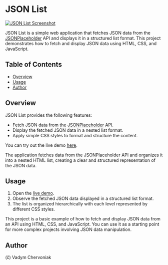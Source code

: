 # JSON List

[![JSON List Screenshot](https://github.com/vadym4che/json-list/blob/main/screenshot.png)](https://vadym4che.github.io/json-list/)

JSON List is a simple web application that fetches JSON data from the [JSONPlaceholder](https://jsonplaceholder.typicode.com/) API and displays it in a structured list format. This project demonstrates how to fetch and display JSON data using HTML, CSS, and JavaScript.

## Table of Contents

- [Overview](#overview)
- [Usage](#usage)
- [Author](#author)

## Overview

JSON List provides the following features:

- Fetch JSON data from the [JSONPlaceholder](https://jsonplaceholder.typicode.com/) API.
- Display the fetched JSON data in a nested list format.
- Apply simple CSS styles to format and structure the content.

You can try out the live demo [here](https://vadym4che.github.io/json-list/).

The application fetches data from the JSONPlaceholder API and organizes it into a nested HTML list, creating a clear and structured representation of the JSON data.

## Usage

1. Open the [live demo](https://vadym4che.github.io/json-list/).
2. Observe the fetched JSON data displayed in a structured list format.
3. The list is organized hierarchically with each level represented by different CSS styles.

This project is a basic example of how to fetch and display JSON data from an API using HTML, CSS, and JavaScript. You can use it as a starting point for more complex projects involving JSON data manipulation.

## Author

(&ccaron;) Vadym Chervoniak
